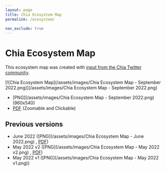 ```yaml
---
layout: page
title: Chia Ecosystem Map
permalink: /ecosystem/

nav_exclude: true
---
```


# Chia Ecosystem Map

This ecosystem map was created with [input from the Chia Twitter community](https://twitter.com/ChiaLinksCom/status/1539456147198984193).

[![Chia Ecosystem Map](/assets/images/Chia Ecosystem Map - September 2022.png)](/assets/images/Chia Ecosystem Map - September 2022.png)

- [PNG](/assets/images/Chia Ecosystem Map - September 2022.png)  (960x540)
- [PDF](/assets/Chia_Ecosystem_Map_September_2022.pdf) (Zoomable and Clickable)

## Previous versions
- June 2022 ([PNG](/assets/images/Chia Ecosystem Map - June 2022.png) , [PDF](/assets/Chia_Ecosystem_Map_June_2022.pdf))
- May 2022 v2 ([PNG](/assets/images/Chia Ecosystem Map - May 2022 v2.png) , [PDF](/assets/Chia_Ecosystem_Map_May_2022_v2.pdf))
- May 2022 v1 ([PNG](/assets/images/Chia Ecosystem Map - May 2022 v1.png))
